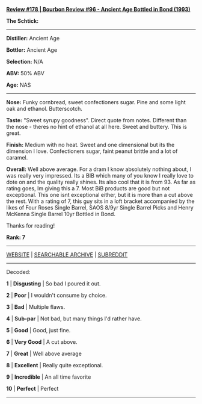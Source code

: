 
[**Review #178 | Bourbon Review #96 - Ancient Age Bottled in Bond (1993)**]( https://t8ke.review/review-178-ancient-age-bottled-in-bond-1993-re-review/)

**The Schtick:** 

-----

**Distiller:** Ancient Age

**Bottler:** Ancient Age

**Selection:** N/A

**ABV:**  50% ABV

**Age:** NAS 

-----

**Nose:**  Funky cornbread, sweet confectioners sugar. Pine and some light oak and ethanol. Butterscotch. 

**Taste:** "Sweet syrupy goodness". Direct quote from notes. Different than the nose - theres no hint of ethanol at all here. Sweet and buttery. This is great.   

**Finish:** Medium with no heat. Sweet and one dimensional but its the dimension I love. Confectioners sugar, faint peanut brittle and a lot of caramel.  

**Overall:** Well above average. For a dram I know absolutely nothing about, I was really very impressed. Its a BIB which many of you know I really love to dote on and the quality really shines. Its also cool that it is from 93. As far as rating goes, Im giving this a 7. Most BiB products are good but not exceptional. This one isnt exceptional either, but it is more than a cut above the rest. With a rating of 7, this guy sits in a loft bracket accompanied by the likes of Four Roses Single Barrel, SAOS 8/9yr Single Barrel Picks and Henry McKenna Single Barrel 10yr Bottled in Bond. 

Thanks for reading!

**Rank: 7**



-----

[WEBSITE](https://t8ke.review) | [SEARCHABLE ARCHIVE](https://t8ke.review/review-archive/) | [SUBREDDIT](https://reddit.com/r/t8kereviews)

-----

Decoded:

**1** | **Disgusting** | So bad I poured it out.

**2** | **Poor** | I wouldn't consume by choice.

**3** | **Bad** | Multiple flaws.

**4** | **Sub-par** | Not bad, but many things I'd rather have.

**5** | **Good** | Good, just fine.

**6** | **Very Good** | A cut above.

**7** | **Great** | Well above average

**8** | **Excellent** | Really quite exceptional.

**9** | **Incredible** | An all time favorite

**10** | **Perfect** | Perfect

----

